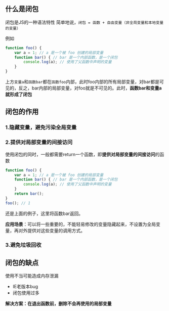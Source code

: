 ## 什么是闭包
闭包是JS的一种语法特性
简单地说，`闭包 = 函数 + 自由变量（非全局变量和本地变量的变量）`

例如

```javascript
function foo() {
    var a = 1; // a 是一个被 foo 创建的局部变量
    function bar() { // bar 是一个内部函数，是一个闭包
        console.log(a); // 使用了父函数中声明的变量
    }
}
```
上方`变量a`和`函数bar`都在`函数foo`内部，此时foo内部的所有局部变量，对bar都是可见的，反之，bar内部的局部变量，对foo就是不可见的。此时，**函数bar和变量a就形成了闭包**

## 闭包的作用
### 1.隐藏变量，避免污染全局变量
### 2.提供对局部变量的间接访问

使用闭包的同时，一般都需要return一个函数，即**提供对局部变量的间接访问**的函数

```javascript
function foo() {
    var a = 1; // a 是一个被 foo 创建的局部变量
    function bar() { // bar 是一个内部函数，是一个闭包
        console.log(a); // 使用了父函数中声明的变量
    }
    return bar();
}
foo(); // 1
```
还是上面的例子，这里将函数bar返回。

**应用场景**：可以将一些重要的，不能轻易修改的变量隐藏起来，不设置为全局变量，再对外提供对这些变量的调用方式。

### 3.避免垃圾回收

## 闭包的缺点
使用不当可能造成内存泄漏
- IE老版本bug
- 闭包使用过多

**解决方案：在退出函数前，删除不会再使用的局部变量**
